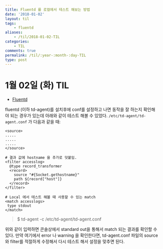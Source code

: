 ```yaml
---
title: Fluentd 를 로컬에서 테스트 해보는 방법
date: '2018-01-02'
layout: til
tags:
    - fluentd
aliases:
    - /til/2018-01-02-TIL
categories:
    - TIL
comments: true
permalink: /til/:year-:month-:day-TIL
type: post
---
```



# 1월 02일 (화) TIL
- [Fluentd](https://www.fluentd.org/)

fluentd (이하 td-agent)를 설치후에 conf를 설정하고 나면 동작을 잘 하는지 확인해야 되는 경우가 있는데 아래와 같이 테스트 해볼 수 있었다.
`/etc/td-agent/td-agent.conf` 가 다음과 같을 때:

```
<source>
.....
.....
.....
</source>

# 결과 값에 hostname 을 추가로 덧붙임.
<filter accesslog>
  @type record_transformer
  <record>
    source "#{Socket.gethostname}"
    path ${record["host"]}
  </record>
</filter>

# Local 에서 테스트 해볼 때 사용할 수 있는 match
<match accesslogs>
 type stdout
</match>
```

<!--more-->

> $ td-agent -c /etc/td-agent/td-agent.conf

위와 같이 입력하면 콘솔상에서 standard out을 통해서 match 되는 결과를 확인할 수 있다. 만약 여기에서 error 나 warning 을 확인한다면,
td-agent.conf 파일의 source 와 filter를 적절하게 수정해서 다시 테스트 해서 설정을 맞추면 된다.